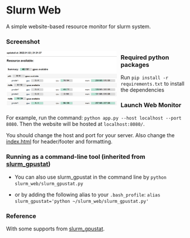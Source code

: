 # Slurm Web
A simple website-based resource monitor for slurm system.

### Screenshot
<img src="slurm_web_example.png"
     width="60%"
     style="float: left; margin-right: 10px;" />

### Required python packages

Run `pip install -r requirements.txt` to install the dependencies

### Launch Web Monitor
For example, run the command: `python app.py --host localhost --port 8080`.
Then the website will be hosted at `localhost:8080/`. 

You should change the host and port for your server.
Also change the [index.html](index.html) for header/footer and formatting.

### Running as a command-line tool (inherited from [slurm_gpustat](https://github.com/albanie/slurm_gpustat))

* You can also use slurm_gpustat in the command line by `python slurm_web/slurm_gpustat.py`

* or by adding the following alias to your `.bash_profile`: `alias slurm_gpustat='python ~/slurm_web/slurm_gpustat.py'`

### Reference
With some supports from [slurm_gpustat](https://github.com/albanie/slurm_gpustat).
